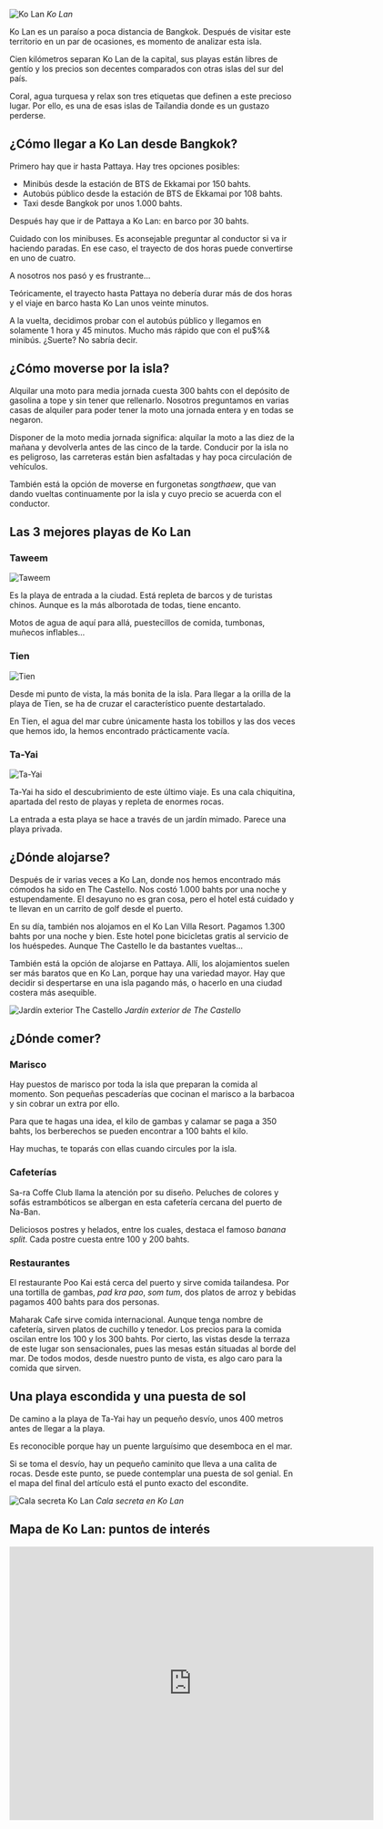 ![Ko Lan](https://lh3.googleusercontent.com/jxe7P9CMEH3lPNfsQ9bsQ31C4G6LyHLaROBPeLcpA-LbPgUvEu0Ffw20Ue98OMhh3ZLl_esLjL1XgmNFaJ2SE7Hhp4EDsQ7qFlsDiAWx0TABdkPAnDbOmjytOGlWQGnevAFgnXUluSP9SPZsAvbPAAuWw9XsLcVnErtfv-V9D4JZ7zN_Jc2HEh-l8G2wD-dpqJupdcX2YVU8dk0wg_zyExgXDuQaaC1xdAOjzB85zV-DE2md2tgzS-hwHZHTHQxpi52a9RXVpi0m3PKhAKpti3PlEDcMQjvwmqvqCZcupHsELfYFvLK7UglKeWCshiy_1lnRFlbj0rQK-yeYXRBG1OjrcUZbeWJR3-2F87c7rsIRam6owg7lFAPXGzCZxq1hlndu_GZMYC-9C-nzDwYuaTDpRoUC3TIJXmgqM_p34i7mW-cnFBc-gluO7Bir3pXRUAGuP28JElqQbNLrK9mlZNE_JI4MymLK7qk0nrQGeTOXVQ_z4Uz7SMb9y7hxyIg7MlMulSlHHiUTq99RPZifw0fTxZCIeN04JIIb4bntbR8HjWn4pJhbJvLTljFFlttPMH8QePaTGUgXFzQCInrNsjLr6lgpK2xGhbn8RRJFUXLlPIpneBpJvllGDe7XGFK6WgWUBI8XqV-P0ztvWyL1CShZ_csBUf3pFkNvtp2Z1EQ=w800-no)
*Ko Lan*

Ko Lan es un paraíso a poca distancia de Bangkok. Después de visitar este territorio en un par de ocasiones, es momento de analizar esta isla.

Cien kilómetros separan Ko Lan de la capital, sus playas están libres de gentío y los precios son decentes comparados con otras islas del sur del país.

Coral, agua turquesa y relax son tres etiquetas que definen a este precioso lugar. Por ello, es una de esas islas de Tailandia donde es un gustazo perderse.

## ¿Cómo llegar a Ko Lan desde Bangkok?

Primero hay que ir hasta Pattaya. Hay tres opciones posibles:

- Minibús desde la estación de BTS de Ekkamai por 150 bahts.
- Autobús público desde la estación de BTS de Ekkamai por 108 bahts.
- Taxi desde Bangkok por unos 1.000 bahts.

Después hay que ir de Pattaya a Ko Lan: en barco por 30 bahts.

Cuidado con los minibuses. Es aconsejable preguntar al conductor si va ir haciendo paradas. En ese caso, el trayecto de dos horas puede convertirse en uno de cuatro.

A nosotros nos pasó y es frustrante...

Teóricamente, el trayecto hasta Pattaya no debería durar más de dos horas y el viaje en barco hasta Ko Lan unos veinte minutos.

A la vuelta, decidimos probar con el autobús público y llegamos en solamente 1 hora y 45 minutos. Mucho más rápido que con el pu$%& minibús. ¿Suerte? No sabría decir.

## ¿Cómo moverse por la isla?

Alquilar una moto para media jornada cuesta 300 bahts con el depósito de gasolina a tope y sin tener que rellenarlo. Nosotros preguntamos en varias casas de alquiler para poder tener la moto una jornada entera y en todas se negaron.

Disponer de la moto media jornada significa: alquilar la moto a las diez de la mañana y devolverla antes de las cinco de la tarde. Conducir por la isla no es peligroso, las carreteras están bien asfaltadas y hay poca circulación de vehículos.

También está la opción de moverse en furgonetas *songthaew*, que van dando vueltas continuamente por la isla y cuyo precio se acuerda con el conductor.

## Las 3 mejores playas de Ko Lan

### Taweem

![Taweem](https://lh3.googleusercontent.com/dKiTr70E9xKBaSLilnFhos51ZYmuHb__eHSE7bTK1gYAgGBDOcvh58xWu5COCCv-kAs0BDy0rlz-fEjQNDZ6zzGxRwnJulHbq49iOtoctUZ6PVORQbs00JRHAOCEl2117V-FuX3yIsyZoxmiamiRfoAYz8HXxiWKrwkmMg-e161huor96adaSuw3efQRwihl-MjiF-Ch-QjAfl2ilHw5mNPsj7GB1k-QvZfxq4gTZsKos54EgWvs2tffZIBYb89EnygtfIK_3lr70EKPYSJITDokGaXgbMn_ZMeAhJJ5uwFakrt-0nIpBdirvNlDCvCStRWOquv8HhULX8vtgHeMi77-TnxHHTlIQZaCPmnJcB4cPMX5suXvFPImnhKFCrbLB3PE49mp-8ubEHnkq0mHtsdcK3J7nETfj1Qvj2VbFutu9Np7fXrgwwuiDx3J48CN0X6vIKP0r4MgYOpT_ECzXZF7GNzSHq0jWUunPj_YGhlbk1f20nc756WBVdMoeb-CvRo2wH_S2nOb1K0X2qKy4gLRE0ZaVRYYkd7g0rv136EXjE9KKvJ0VmPQvjf4khGQGHXcxN98K_Up9oo_R-WEDs3898qGza4TqQ-G-Hnql7g5cqYiGjnaffpXsk6LqhzIZkFlzYm32VCd6nPysj0C00YMCf6w9xap5tT2bcotVbo=w800-no)

Es la playa de entrada a la ciudad. Está repleta de barcos y de turistas chinos. Aunque es la más alborotada de todas, tiene encanto.

Motos de agua de aquí para allá, puestecillos de comida, tumbonas, muñecos inflables...

### Tien

![Tien](https://lh3.googleusercontent.com/R2d_e9L1JnbPXFB14yz0NncPkfHqLQM-KiBxGHUVFkpaUp0iAHVMLYXDSpLTDFC6yAFJqTRj4bklsH-bCSKynKyQiKbGh1-si48LMv8Oho_YSWI-jsMbV6QgPphB9eBMl9ZpR0FWn5x-vGFPIkn46n3XtvLA9udvi1mPM5piXp6ST5-yUtPlcukNqtyh1z11vFUdmyOjmrMP-59g32SPj4Lrc3SsN2T2EDVQmiHBFEqFRByNCcuwWNKW6YQyZggLNJtO_JWERDtTP6G7-10-Q6N8nw23jrhitJSWtsDUc3bwkcTu-SeA37zAiAo16lApx9QHhb_9wqoWWHYlCkHAf4kWCgwM2rlF05odJbF-FOoCE4m3O6o12Kcoddkbx3kePa5K3WY4HA6U3DusGLbia4hh9dpEldaMvh0KRnvEt-TEeT9M5GPPIxLw0K4i1PbKdXeKIbEsEOe-OSYXENAAY5rkclgIV5x_Dsm_LMz3C_fzBJVqJiSAsNRY22dwZ0PS7zhJPdgXNNSD7HL7CQW4kFxydNCf0Ew3WvsEdwyfa_gH9io8MxIC1KwCTqo6CpzkCr_oNEV-S7SW67W5tkO1sdECiDFvoGzXkdHfiFIEYAiu-gebkzgq8xFoviF8cWMMD0S2dlQ_5wEqsXDhV9FqXRGc4lal_2BxyZHM7iO6Z-I=w800-no)

Desde mi punto de vista, la más bonita de la isla. Para llegar a la orilla de la playa de Tien, se ha de cruzar el característico puente destartalado.

En Tien, el agua del mar cubre únicamente hasta los tobillos y las dos veces que hemos ido, la hemos encontrado prácticamente vacía.

### Ta-Yai

![Ta-Yai](https://lh3.googleusercontent.com/exXhGNabhmUuGgVHkatuy1996FXCZmIxoXalvj8oad5WY4u_AtrtEeoB39gyvTQMyq1lyydkD3krld-0E0tuM_z7A1Dka6ZNqSlaPnIsoBPVoT6Ih9lVyBNo9k56rcF4ID7-8uiraKouFJvsTaXQU6935aU4MgEIdvH_oj_1TxevR0M3qT83oAB2GwUX4k3cvcc4EW7fD7vGtOuo83XciuaYw1By09H1sAkh7U-PEfeuO5MUP1vU3qu5TzXUTzY1h9gUv3yXH7fq6uA8i1jwB7Fhq2n3qslSriaBst83Nk_yHR_9ZLzdPhflqGm1Xs4uVNhHIwLoGrVN66cDerv4ozVNtSnKioWdk1E6uXZ-0aUefPDh1y9HvWHCR6F7uCoR4v4QB-OKCMTeo6EJrzNcgHywfU4x_8ufWp5BfBeVsy7PfNcWXiu2BcVJgf9OarOzUw06BnKyrXobDqRZqonlcolt6QmjZgxwz9XeOrSWkqSc__xpVq7kCOBVRsjzePqSy6SLhfW0s5kWgkiVTpxqsIGtenwl08g4QddZN6Z2lfJ7rvTBCtpg9oNGdQr-Fcn8UFUxabkGa5YTDtWf5f-8Gp04dq_YuOrhhxyIxXOAWw0aYucA-ZdXXMq84-1AoeStgyO7N3L-snJfosIUlTmFb9rTlOodY7JMXg8WNn8vb9M=w800-no)

Ta-Yai ha sido el descubrimiento de este último viaje. Es una cala chiquitina, apartada del resto de playas y repleta de enormes rocas.

La entrada a esta playa se hace a través de un jardín mimado. Parece una playa privada.

## ¿Dónde alojarse?

Después de ir varias veces a Ko Lan, donde nos hemos encontrado más cómodos ha sido en The Castello. Nos costó 1.000 bahts por una noche y estupendamente. El desayuno no es gran cosa, pero el hotel está cuidado y te llevan en un carrito de golf desde el puerto.

En su día, también nos alojamos en el Ko Lan Villa Resort. Pagamos 1.300 bahts por una noche y bien. Este hotel pone bicicletas gratis al servicio de los huéspedes. Aunque The Castello le da bastantes vueltas...

También está la opción de alojarse en Pattaya. Allí, los alojamientos suelen ser más baratos que en Ko Lan, porque hay una variedad mayor. Hay que decidir si despertarse en una isla pagando más, o hacerlo en una ciudad costera más asequible.

![Jardín exterior The Castello](https://lh3.googleusercontent.com/6bawWWxolJLkwSsE-dlOodFd-_ZLEsPnzhSZaVeySRnKh2rdw6NtMJg-4uzMwBKrguOPUcmpE9-XLl__X-FhXYEGIBykpuk3j8IiishVRsT6_GKckna4C-YY2qglumfwxjp6QuHyRBwbMwAdDoDj1fi7gncxQZGb2jYt5Qg99XJbXJpytfrpSkc27q4ituEuVYOxwFtWzarQ-lxtQK2vT8erlLdDfelxdHmTn965mlGAfkHxn6ZQdEFuIJm8r-9zj-a-2BmZnA8txlq7kU4luNCwF9MZirc4Vrg9q7ILAKj8BmwIN4bQUUEPYyjVStWnPNbDy7b6WK3Doo55ikuRQViqvlXhFkqj8D_mSGPJ4_1dwowp5f2gNqITkgvlq9iyHmgZNRLrDtKJeJWwlvEIXeAT7jZzxf-C5PHzkYds-iF0inl-P3fzLVKMP0pTbyqlTjxH47h61ElUbzDHrxlzWv-vJ6ZRSrdcXVagt-ofzMFVmbtXoQ4GaBgCl1_eJiL69S0xLrN-EeRAXU2cMyENeLc0kMm6A7X7knx9fU5vG0-eZ0KLlixZpTphjmtrsI4859LW4fdA-rW2wWk6lo-dU6Ob6RsXPCTN15qx3kQgr3MOXtX_PGtlYrJrimkBNiGWsQUkLKCQA26VnzW7mT1TdvrH8Wsq823jkTug=w1342-h1006-no)
*Jardín exterior de The Castello*

## ¿Dónde comer?

### Marisco

Hay puestos de marisco por toda la isla que preparan la comida al momento. Son pequeñas pescaderías que cocinan el marisco a la barbacoa y sin cobrar un extra por ello.

Para que te hagas una idea, el kilo de gambas y calamar se paga a 350 bahts, los berberechos se pueden encontrar a 100 bahts el kilo.

Hay muchas, te toparás con ellas cuando circules por la isla.

### Cafeterías

Sa-ra Coffe Club llama la atención por su diseño. Peluches de colores y sofás estrambóticos se albergan en esta cafetería cercana del puerto de Na-Ban.

Deliciosos postres y helados, entre los cuales, destaca el famoso *banana split*. Cada postre cuesta entre 100 y 200 bahts.

### Restaurantes

El restaurante Poo Kai está cerca del puerto y sirve comida tailandesa. Por una tortilla de gambas, *pad kra pao*, *som tum*, dos platos de arroz y bebidas pagamos 400 bahts para dos personas.

Maharak Cafe sirve comida internacional. Aunque tenga nombre de cafetería, sirven platos de cuchillo y tenedor. Los precios para la comida oscilan entre los 100 y los 300 bahts. Por cierto, las vistas desde la terraza de este lugar son sensacionales, pues las mesas están situadas al borde del mar. De todos modos, desde nuestro punto de vista, es algo caro para la comida que sirven.

## Una playa escondida y una puesta de sol

De camino a la playa de Ta-Yai hay un pequeño desvío, unos 400 metros antes de llegar a la playa.

Es reconocible porque hay un puente larguísimo que desemboca en el mar.

Si se toma el desvío, hay un pequeño caminito que lleva a una calita de rocas. Desde este punto, se puede contemplar una puesta de sol genial. En el mapa del final del artículo está el punto exacto del escondite.


![Cala secreta Ko Lan](https://lh3.googleusercontent.com/2VrGcNNphcyFc7gnqeyfujcqV_tGmeFbrIX2Wbrj6KyK9uQSC6kXVnUdx2batNa5ra8K4YLZDbFOuRYquYJG7D924k6tNrRhdz39L0zYKgdnrY6kjkNXSzJDQToUZiBS6ERgyvERNXn5bj256i4s4Qc2nGc9wZec54h52VEb7NA3as2vT6Qv15mdtmd-uGpyqHlYWm_w6PWbkLbHj99hICDC3k0zq2F4833XNJNdHKi3ei4pvv_ba3hUNc714vSsuY44T4f38bdfUbxJ8vg0mZs-uC1UENLJ4A3ARsvRlFsIp0NnYoRHnRozOuwft7Po4uyQAqPTxGVG8IUluPFCh-84c3jxqcjUj5LaZi4kcQwfi-w8GXrEWhlr7ZzAHP3oEbwZf6iOa4x-w7m1XmAlBOYkYeL214TtRFch4OgW5DsRrlJE668RO5tbacCzQaPJcI0XpWhwEbcHYeQe5QETKp1edI17_ZXNfJwOXny6qOe_GmBVd502RLxjxc7TDpGVxS_1LuQ4zhf6SbcAYB1kGn5zKow6m8lDYWR0FxTvb0m8e6eC8XVeKOozvU5z4SkWKDmwJvkYE63NTPBpisUvXMYJEpJIruax-3Cr4bpeKAPwr6uPn1T1jcY5j-FPXdsW3NFT_u-zIuD5PFxuWtRtx4uFIai9mRGqQB8R--8KNlQ=w800-no)
*Cala secreta en Ko Lan*

## Mapa de Ko Lan: puntos de interés

<p><iframe src="https://www.google.com/maps/d/embed?mid=1A1XqG0kPgsDNQAM_RFY58YMbM6o" width="640" height="480" frameborder="0"></iframe></p>